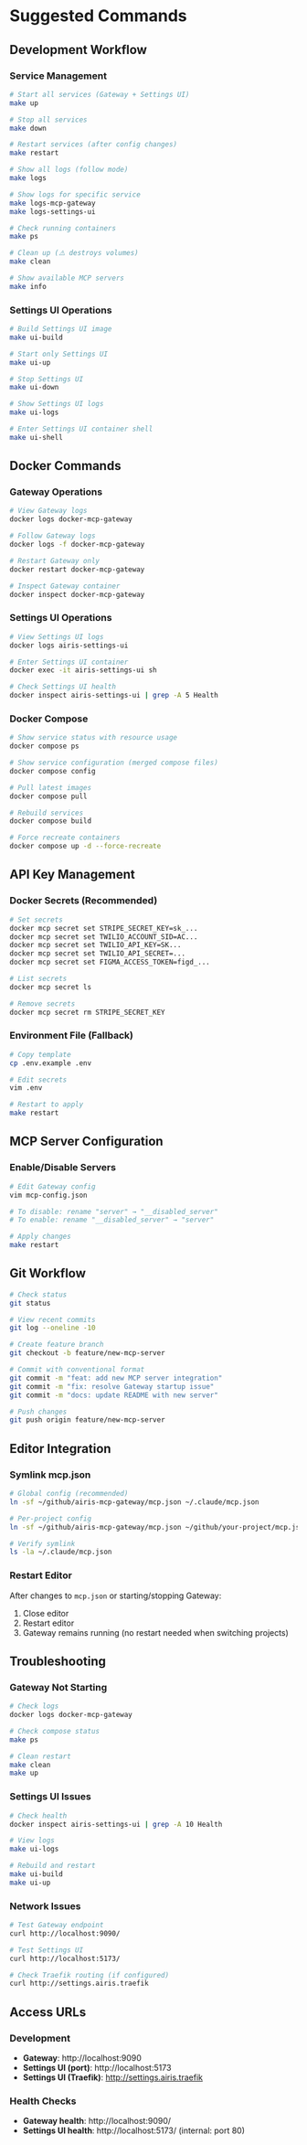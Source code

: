 # Suggested Commands

## Development Workflow

### Service Management
```bash
# Start all services (Gateway + Settings UI)
make up

# Stop all services
make down

# Restart services (after config changes)
make restart

# Show all logs (follow mode)
make logs

# Show logs for specific service
make logs-mcp-gateway
make logs-settings-ui

# Check running containers
make ps

# Clean up (⚠️ destroys volumes)
make clean

# Show available MCP servers
make info
```

### Settings UI Operations
```bash
# Build Settings UI image
make ui-build

# Start only Settings UI
make ui-up

# Stop Settings UI
make ui-down

# Show Settings UI logs
make ui-logs

# Enter Settings UI container shell
make ui-shell
```

## Docker Commands

### Gateway Operations
```bash
# View Gateway logs
docker logs docker-mcp-gateway

# Follow Gateway logs
docker logs -f docker-mcp-gateway

# Restart Gateway only
docker restart docker-mcp-gateway

# Inspect Gateway container
docker inspect docker-mcp-gateway
```

### Settings UI Operations
```bash
# View Settings UI logs
docker logs airis-settings-ui

# Enter Settings UI container
docker exec -it airis-settings-ui sh

# Check Settings UI health
docker inspect airis-settings-ui | grep -A 5 Health
```

### Docker Compose
```bash
# Show service status with resource usage
docker compose ps

# Show service configuration (merged compose files)
docker compose config

# Pull latest images
docker compose pull

# Rebuild services
docker compose build

# Force recreate containers
docker compose up -d --force-recreate
```

## API Key Management

### Docker Secrets (Recommended)
```bash
# Set secrets
docker mcp secret set STRIPE_SECRET_KEY=sk_...
docker mcp secret set TWILIO_ACCOUNT_SID=AC...
docker mcp secret set TWILIO_API_KEY=SK...
docker mcp secret set TWILIO_API_SECRET=...
docker mcp secret set FIGMA_ACCESS_TOKEN=figd_...

# List secrets
docker mcp secret ls

# Remove secrets
docker mcp secret rm STRIPE_SECRET_KEY
```

### Environment File (Fallback)
```bash
# Copy template
cp .env.example .env

# Edit secrets
vim .env

# Restart to apply
make restart
```

## MCP Server Configuration

### Enable/Disable Servers
```bash
# Edit Gateway config
vim mcp-config.json

# To disable: rename "server" → "__disabled_server"
# To enable: rename "__disabled_server" → "server"

# Apply changes
make restart
```

## Git Workflow

```bash
# Check status
git status

# View recent commits
git log --oneline -10

# Create feature branch
git checkout -b feature/new-mcp-server

# Commit with conventional format
git commit -m "feat: add new MCP server integration"
git commit -m "fix: resolve Gateway startup issue"
git commit -m "docs: update README with new server"

# Push changes
git push origin feature/new-mcp-server
```

## Editor Integration

### Symlink mcp.json
```bash
# Global config (recommended)
ln -sf ~/github/airis-mcp-gateway/mcp.json ~/.claude/mcp.json

# Per-project config
ln -sf ~/github/airis-mcp-gateway/mcp.json ~/github/your-project/mcp.json

# Verify symlink
ls -la ~/.claude/mcp.json
```

### Restart Editor
After changes to `mcp.json` or starting/stopping Gateway:
1. Close editor
2. Restart editor
3. Gateway remains running (no restart needed when switching projects)

## Troubleshooting

### Gateway Not Starting
```bash
# Check logs
docker logs docker-mcp-gateway

# Check compose status
make ps

# Clean restart
make clean
make up
```

### Settings UI Issues
```bash
# Check health
docker inspect airis-settings-ui | grep -A 10 Health

# View logs
make ui-logs

# Rebuild and restart
make ui-build
make ui-up
```

### Network Issues
```bash
# Test Gateway endpoint
curl http://localhost:9090/

# Test Settings UI
curl http://localhost:5173/

# Check Traefik routing (if configured)
curl http://settings.airis.traefik
```

## Access URLs

### Development
- **Gateway**: http://localhost:9090
- **Settings UI (port)**: http://localhost:5173
- **Settings UI (Traefik)**: http://settings.airis.traefik

### Health Checks
- **Gateway health**: http://localhost:9090/
- **Settings UI health**: http://localhost:5173/ (internal: port 80)